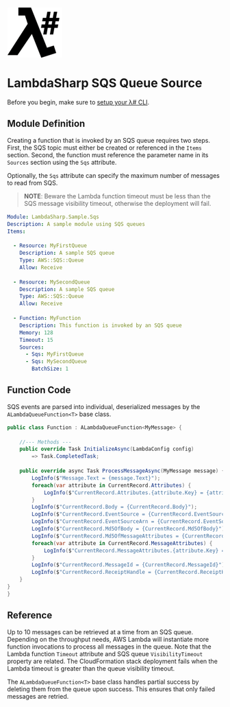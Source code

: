 ![λ#](../../src/DocFx/images/LambdaSharpLogo.png)

# LambdaSharp SQS Queue Source

Before you begin, make sure to [setup your λ# CLI](../../src/DocFx/articles/Setup.md).

## Module Definition

Creating a function that is invoked by an SQS queue requires two steps. First, the SQS topic must either be created or referenced in the `Items` section. Second, the function must reference the parameter name in its `Sources` section using the `Sqs` attribute.

Optionally, the `Sqs` attribute can specify the maximum number of messages to read from SQS.

> **NOTE**: Beware the Lambda function timeout must be less than the SQS message visibility timeout, otherwise the deployment will fail.

```yaml
Module: LambdaSharp.Sample.Sqs
Description: A sample module using SQS queues
Items:

  - Resource: MyFirstQueue
    Description: A sample SQS queue
    Type: AWS::SQS::Queue
    Allow: Receive

  - Resource: MySecondQueue
    Description: A sample SQS queue
    Type: AWS::SQS::Queue
    Allow: Receive

  - Function: MyFunction
    Description: This function is invoked by an SQS queue
    Memory: 128
    Timeout: 15
    Sources:
      - Sqs: MyFirstQueue
      - Sqs: MySecondQueue
        BatchSize: 1
```

## Function Code

SQS events are parsed into individual, deserialized messages by the `ALambdaQueueFunction<T>` base class.

```csharp
public class Function : ALambdaQueueFunction<MyMessage> {

    //--- Methods ---
    public override Task InitializeAsync(LambdaConfig config)
        => Task.CompletedTask;

    public override async Task ProcessMessageAsync(MyMessage message) {
        LogInfo($"Message.Text = {message.Text}");
        foreach(var attribute in CurrentRecord.Attributes) {
            LogInfo($"CurrentRecord.Attributes.{attribute.Key} = {attribute.Value}");
        }
        LogInfo($"CurrentRecord.Body = {CurrentRecord.Body}");
        LogInfo($"CurrentRecord.EventSource = {CurrentRecord.EventSource}");
        LogInfo($"CurrentRecord.EventSourceArn = {CurrentRecord.EventSourceArn}");
        LogInfo($"CurrentRecord.Md5OfBody = {CurrentRecord.Md5OfBody}");
        LogInfo($"CurrentRecord.Md5OfMessageAttributes = {CurrentRecord.Md5OfMessageAttributes}");
        foreach(var attribute in CurrentRecord.MessageAttributes) {
            LogInfo($"CurrentRecord.MessageAttributes.{attribute.Key} = {attribute.Value}");
        }
        LogInfo($"CurrentRecord.MessageId = {CurrentRecord.MessageId}");
        LogInfo($"CurrentRecord.ReceiptHandle = {CurrentRecord.ReceiptHandle}");
    }
}
}
```

## Reference

Up to 10 messages can be retrieved at a time from an SQS queue. Depending on the throughput needs, AWS Lambda will instantiate more function invocations to process all messages in the queue. Note that the Lambda function `Timeout` attribute and SQS queue `VisibilityTimeout` property are related. The CloudFormation stack deployment fails when the Lambda timeout is greater than the queue visibility timeout.

The `ALambdaQueueFunction<T>` base class handles partial success by deleting them from the queue upon success. This ensures that only failed messages are retried.
